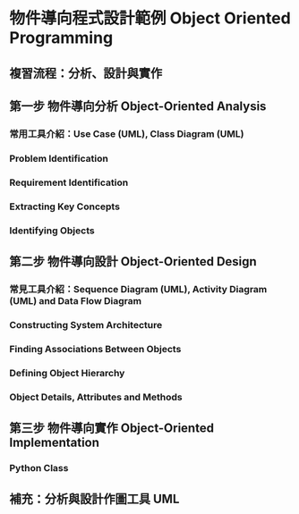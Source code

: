 # 物件導向程式設計範例 Object Oriented Programming

## 複習流程：分析、設計與實作

## 第一步 物件導向分析 Object-Oriented Analysis

### 常用工具介紹：Use Case (UML), Class Diagram (UML)

### Problem Identification

### Requirement Identification

### Extracting Key Concepts

### Identifying Objects

## 第二步 物件導向設計 Object-Oriented Design

### 常見工具介紹：Sequence Diagram (UML), Activity Diagram (UML) and Data Flow Diagram

### Constructing System Architecture

### Finding Associations Between Objects

### Defining Object Hierarchy

### Object Details, Attributes and Methods

## 第三步 物件導向實作 Object-Oriented Implementation

### Python Class

## 補充：分析與設計作圖工具 UML